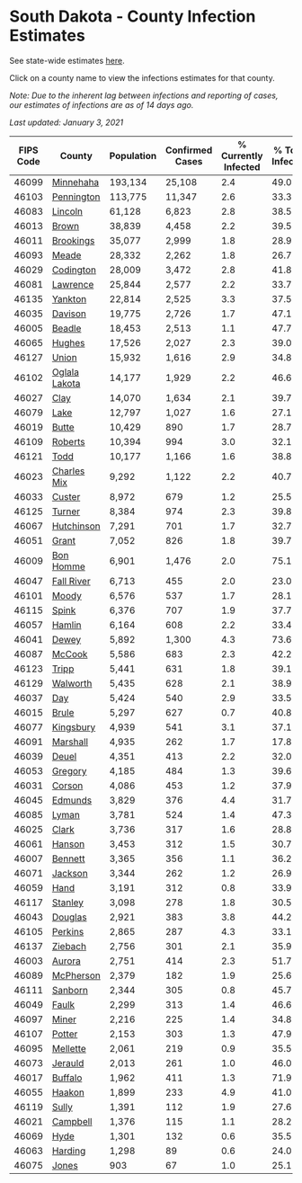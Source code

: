 # South Dakota - County Infection Estimates

See state-wide estimates [here](/infections/us-sd).

Click on a county name to view the infections estimates for that county.

*Note: Due to the inherent lag between infections and reporting of cases, our estimates of infections are as of 14 days ago.*

*Last updated: January 3, 2021*

|   FIPS Code |                         County |   Population |   Confirmed Cases |   % Currently Infected |   % Total Infected |
|-------------|--------------------------------|--------------|-------------------|------------------------|--------------------|
|       46099 |         [Minnehaha](minnehaha) |      193,134 |            25,108 |                    2.4 |               49.0 |
|       46103 |       [Pennington](pennington) |      113,775 |            11,347 |                    2.6 |               33.3 |
|       46083 |             [Lincoln](lincoln) |       61,128 |             6,823 |                    2.8 |               38.5 |
|       46013 |                 [Brown](brown) |       38,839 |             4,458 |                    2.2 |               39.5 |
|       46011 |         [Brookings](brookings) |       35,077 |             2,999 |                    1.8 |               28.9 |
|       46093 |                 [Meade](meade) |       28,332 |             2,262 |                    1.8 |               26.7 |
|       46029 |         [Codington](codington) |       28,009 |             3,472 |                    2.8 |               41.8 |
|       46081 |           [Lawrence](lawrence) |       25,844 |             2,577 |                    2.2 |               33.7 |
|       46135 |             [Yankton](yankton) |       22,814 |             2,525 |                    3.3 |               37.5 |
|       46035 |             [Davison](davison) |       19,775 |             2,726 |                    1.7 |               47.1 |
|       46005 |               [Beadle](beadle) |       18,453 |             2,513 |                    1.1 |               47.7 |
|       46065 |               [Hughes](hughes) |       17,526 |             2,027 |                    2.3 |               39.0 |
|       46127 |                 [Union](union) |       15,932 |             1,616 |                    2.9 |               34.8 |
|       46102 | [Oglala Lakota](oglala-lakota) |       14,177 |             1,929 |                    2.2 |               46.6 |
|       46027 |                   [Clay](clay) |       14,070 |             1,634 |                    2.1 |               39.7 |
|       46079 |                   [Lake](lake) |       12,797 |             1,027 |                    1.6 |               27.1 |
|       46019 |                 [Butte](butte) |       10,429 |               890 |                    1.7 |               28.7 |
|       46109 |             [Roberts](roberts) |       10,394 |               994 |                    3.0 |               32.1 |
|       46121 |                   [Todd](todd) |       10,177 |             1,166 |                    1.6 |               38.8 |
|       46023 |     [Charles Mix](charles-mix) |        9,292 |             1,122 |                    2.2 |               40.7 |
|       46033 |               [Custer](custer) |        8,972 |               679 |                    1.2 |               25.5 |
|       46125 |               [Turner](turner) |        8,384 |               974 |                    2.3 |               39.8 |
|       46067 |       [Hutchinson](hutchinson) |        7,291 |               701 |                    1.7 |               32.7 |
|       46051 |                 [Grant](grant) |        7,052 |               826 |                    1.8 |               39.7 |
|       46009 |         [Bon Homme](bon-homme) |        6,901 |             1,476 |                    2.0 |               75.1 |
|       46047 |       [Fall River](fall-river) |        6,713 |               455 |                    2.0 |               23.0 |
|       46101 |                 [Moody](moody) |        6,576 |               537 |                    1.7 |               28.1 |
|       46115 |                 [Spink](spink) |        6,376 |               707 |                    1.9 |               37.7 |
|       46057 |               [Hamlin](hamlin) |        6,164 |               608 |                    2.2 |               33.4 |
|       46041 |                 [Dewey](dewey) |        5,892 |             1,300 |                    4.3 |               73.6 |
|       46087 |               [McCook](mccook) |        5,586 |               683 |                    2.3 |               42.2 |
|       46123 |                 [Tripp](tripp) |        5,441 |               631 |                    1.8 |               39.1 |
|       46129 |           [Walworth](walworth) |        5,435 |               628 |                    2.1 |               38.9 |
|       46037 |                     [Day](day) |        5,424 |               540 |                    2.9 |               33.5 |
|       46015 |                 [Brule](brule) |        5,297 |               627 |                    0.7 |               40.8 |
|       46077 |         [Kingsbury](kingsbury) |        4,939 |               541 |                    3.1 |               37.1 |
|       46091 |           [Marshall](marshall) |        4,935 |               262 |                    1.7 |               17.8 |
|       46039 |                 [Deuel](deuel) |        4,351 |               413 |                    2.2 |               32.0 |
|       46053 |             [Gregory](gregory) |        4,185 |               484 |                    1.3 |               39.6 |
|       46031 |               [Corson](corson) |        4,086 |               453 |                    1.2 |               37.9 |
|       46045 |             [Edmunds](edmunds) |        3,829 |               376 |                    4.4 |               31.7 |
|       46085 |                 [Lyman](lyman) |        3,781 |               524 |                    1.4 |               47.3 |
|       46025 |                 [Clark](clark) |        3,736 |               317 |                    1.6 |               28.8 |
|       46061 |               [Hanson](hanson) |        3,453 |               312 |                    1.5 |               30.7 |
|       46007 |             [Bennett](bennett) |        3,365 |               356 |                    1.1 |               36.2 |
|       46071 |             [Jackson](jackson) |        3,344 |               262 |                    1.2 |               26.9 |
|       46059 |                   [Hand](hand) |        3,191 |               312 |                    0.8 |               33.9 |
|       46117 |             [Stanley](stanley) |        3,098 |               278 |                    1.8 |               30.5 |
|       46043 |             [Douglas](douglas) |        2,921 |               383 |                    3.8 |               44.2 |
|       46105 |             [Perkins](perkins) |        2,865 |               287 |                    4.3 |               33.1 |
|       46137 |             [Ziebach](ziebach) |        2,756 |               301 |                    2.1 |               35.9 |
|       46003 |               [Aurora](aurora) |        2,751 |               414 |                    2.3 |               51.7 |
|       46089 |         [McPherson](mcpherson) |        2,379 |               182 |                    1.9 |               25.6 |
|       46111 |             [Sanborn](sanborn) |        2,344 |               305 |                    0.8 |               45.7 |
|       46049 |                 [Faulk](faulk) |        2,299 |               313 |                    1.4 |               46.6 |
|       46097 |                 [Miner](miner) |        2,216 |               225 |                    1.4 |               34.8 |
|       46107 |               [Potter](potter) |        2,153 |               303 |                    1.3 |               47.9 |
|       46095 |           [Mellette](mellette) |        2,061 |               219 |                    0.9 |               35.5 |
|       46073 |             [Jerauld](jerauld) |        2,013 |               261 |                    1.0 |               46.0 |
|       46017 |             [Buffalo](buffalo) |        1,962 |               411 |                    1.3 |               71.9 |
|       46055 |               [Haakon](haakon) |        1,899 |               233 |                    4.9 |               41.0 |
|       46119 |                 [Sully](sully) |        1,391 |               112 |                    1.9 |               27.6 |
|       46021 |           [Campbell](campbell) |        1,376 |               115 |                    1.1 |               28.2 |
|       46069 |                   [Hyde](hyde) |        1,301 |               132 |                    0.6 |               35.5 |
|       46063 |             [Harding](harding) |        1,298 |                89 |                    0.6 |               24.0 |
|       46075 |                 [Jones](jones) |          903 |                67 |                    1.0 |               25.1 |
